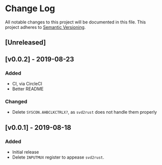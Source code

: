 # Change Log

All notable changes to this project will be documented in this file.
This project adheres to [Semantic Versioning](http://semver.org/).

## [Unreleased]

## [v0.0.2] - 2019-08-23

### Added

- CI, via CircleCI
- Better README

### Changed

- Delete `SYSCON.AHBCLKCTRLX?`, as `svd2rust` does not
  handle them properly

## [v0.0.1] - 2019-08-18

### Added

- Initial release
- Delete `INPUTMUX` register to appease `svd2rust`.

